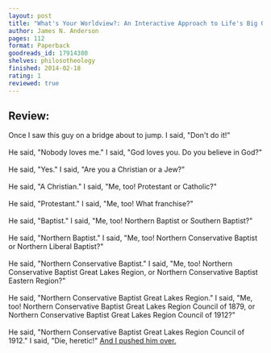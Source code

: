 ```yaml
---
layout: post
title: "What's Your Worldview?: An Interactive Approach to Life's Big Questions"
author: James N. Anderson
pages: 112
format: Paperback
goodreads_id: 17914380
shelves: philosotheology
finished: 2014-02-18
rating: 1
reviewed: true
---
```

## Review:
<div class="review">
Once I saw this guy on a bridge about to jump. I said, "Don't do it!" <br /><br />He said, "Nobody loves me." I said, "God loves you. Do you believe in God?"<br /><br />He said, "Yes." I said, "Are you a Christian or a Jew?" <br /><br />He said, "A Christian." I said, "Me, too! Protestant or Catholic?" <br /><br />He said, "Protestant." I said, "Me, too! What franchise?" <br /><br />He said, "Baptist." I said, "Me, too! Northern Baptist or Southern Baptist?" <br /><br />He said, "Northern Baptist." I said, "Me, too! Northern Conservative Baptist or Northern Liberal Baptist?"<br /><br />He said, "Northern Conservative Baptist." I said, "Me, too! Northern Conservative Baptist Great Lakes Region, or Northern Conservative Baptist Eastern Region?" <br /><br />He said, "Northern Conservative Baptist Great Lakes Region." I said, "Me, too! Northern Conservative Baptist Great Lakes Region Council of 1879, or Northern Conservative Baptist Great Lakes Region Council of 1912?"<br /><br />He said, "Northern Conservative Baptist Great Lakes Region Council of 1912." I said, "Die, heretic!" <a href="http://www.theguardian.com/stage/2005/sep/29/comedy.religion" rel="nofollow">And I pushed him over.</a><br />
</div>
